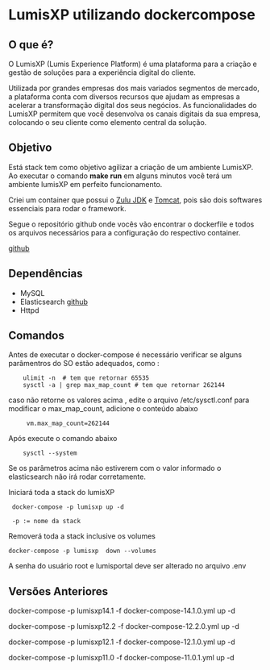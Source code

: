 

LumisXP utilizando dockercompose
================================
O que é?
-----------------------
O LumisXP (Lumis Experience Platform) é uma plataforma para a criação e gestão de soluções para a experiência digital do cliente.

Utilizada por grandes empresas dos mais variados segmentos de mercado, a plataforma conta com diversos recursos que ajudam as empresas a acelerar a transformação digital dos seus negócios. As funcionalidades do LumisXP permitem que você desenvolva os canais digitais da sua empresa, colocando o seu cliente como elemento central da solução.

Objetivo
---------
Está stack tem como objetivo agilizar a criação de um ambiente LumisXP. Ao executar o comando <b>make run</b> em alguns minutos você terá um ambiente lumisXP em perfeito funcionamento.

Criei um container que possui o [Zulu JDK](https://hub.docker.com/r/azul/zulu-openjdk-centos/) e [Tomcat](https://tomcat.apache.org/), pois são dois softwares essenciais para rodar o framework.

Segue o repositório github onde vocês vão encontrar o dockerfile e todos os arquivos necessários para a configuração do respectivo container.

[github](https://github.com/jeduoliveira/lumisxp)

Dependências
------------

- MySQL
- Elasticsearch [github](https://github.com/jeduoliveira/lumisxp-elasticsearch)
- Httpd 

Comandos
--------

Antes de executar o docker-compose é necessário verificar se alguns parâmentros do SO estão adequados, como :
        
        ulimit -n  # tem que retornar 65535
        sysctl -a | grep max_map_count # tem que retornar 262144

caso não retorne os valores acima , edite o arquivo /etc/sysctl.conf para modificar o max_map_count, adicione o conteúdo abaixo

         vm.max_map_count=262144

Após execute o comando abaixo 

        sysctl --system

Se os parâmetros acima não estiverem com o valor informado o elasticsearch não irá rodar corretamente.

Iniciará toda a stack do lumisXP

     docker-compose -p lumisxp up -d

     -p := nome da stack

Removerá toda a stack inclusive os volumes

    docker-compose -p lumisxp  down --volumes

A senha do usuário root e lumisportal deve ser alterado no arquivo .env

Versões Anteriores
------------------

docker-compose -p lumisxp14.1 -f docker-compose-14.1.0.yml up -d 

docker-compose -p lumisxp12.2 -f docker-compose-12.2.0.yml up -d 

docker-compose -p lumisxp12.1 -f docker-compose-12.1.0.yml up -d 

docker-compose -p lumisxp11.0 -f docker-compose-11.0.1.yml up -d 
